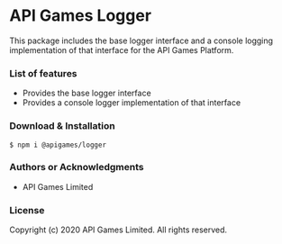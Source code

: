 API Games Logger
================

This package includes the base logger interface and a console logging implementation of that interface for the API Games Platform.

### List of features

*   Provides the base logger interface
*   Provides a console logger implementation of that interface

### Download & Installation

```shell 
$ npm i @apigames/logger
```

### Authors or Acknowledgments

*   API Games Limited

### License

Copyright (c) 2020 API Games Limited.  All rights reserved.
